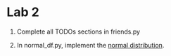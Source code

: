 # Lab 2

1. Complete all TODOs sections in friends.py


2. In normal_df.py, implement the [normal distribution](https://en.wikipedia.org/wiki/Normal_distribution).





